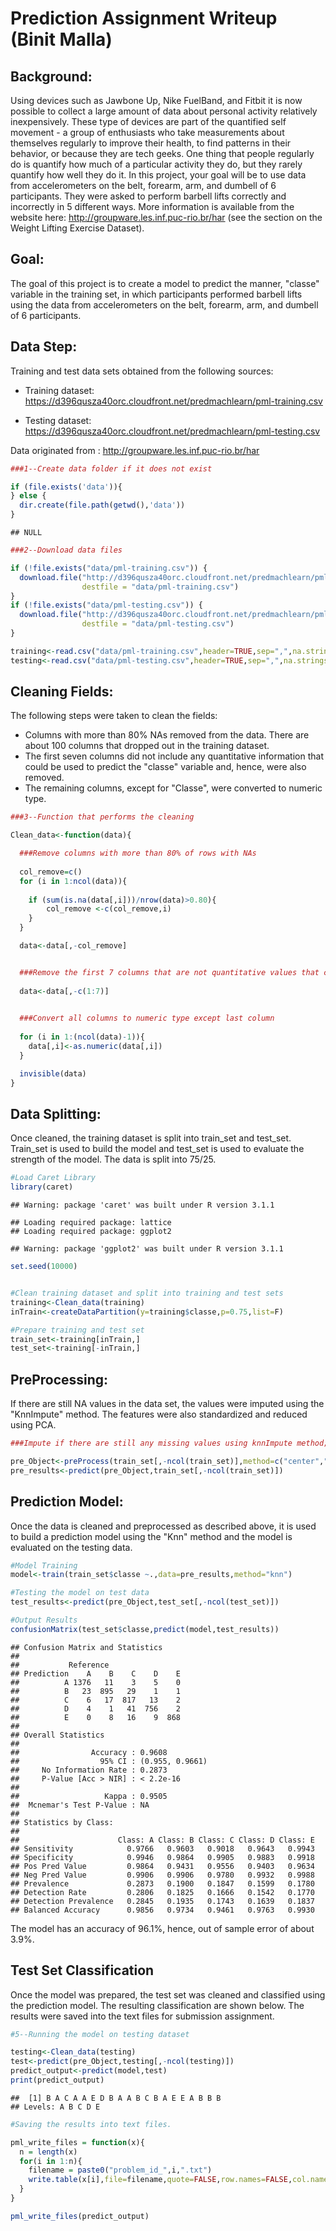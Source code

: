 Prediction Assignment Writeup (Binit Malla)
========================================================
**Background:**
-------------------------------------------------------
Using devices such as Jawbone Up, Nike FuelBand, and Fitbit it is now possible to collect a large amount of data about personal activity relatively inexpensively. These type of devices are part of the quantified self movement - a group of enthusiasts who take measurements about themselves regularly to improve their health, to find patterns in their behavior, or because they are tech geeks. One thing that people regularly do is quantify how much of a particular activity they do, but they rarely quantify how well they do it. In this project, your goal will be to use data from accelerometers on the belt, forearm, arm, and dumbell of 6 participants. They were asked to perform barbell lifts correctly and incorrectly in 5 different ways. More information is available from the website here: http://groupware.les.inf.puc-rio.br/har (see the section on the Weight Lifting Exercise Dataset).

**Goal:**
-------------------------------------------------------
The goal of this project is to create a model to predict the manner, "classe" variable in the training set, in which participants performed barbell lifts using the data from accelerometers on the belt, forearm, arm, and dumbell of 6 participants.


**Data Step:**
-------------------------------------------------------

Training and test data sets obtained from the following sources:

  - Training dataset:   https://d396qusza40orc.cloudfront.net/predmachlearn/pml-training.csv

  - Testing dataset:   https://d396qusza40orc.cloudfront.net/predmachlearn/pml-testing.csv

Data originated from :	http://groupware.les.inf.puc-rio.br/har



```r
###1--Create data folder if it does not exist

if (file.exists('data')){
} else {
  dir.create(file.path(getwd(),'data'))
}
```

```
## NULL
```

```r
###2--Download data files

if (!file.exists("data/pml-training.csv")) {
  download.file("http://d396qusza40orc.cloudfront.net/predmachlearn/pml-training.csv", 
                destfile = "data/pml-training.csv")
}
if (!file.exists("data/pml-testing.csv")) {
  download.file("http://d396qusza40orc.cloudfront.net/predmachlearn/pml-testing.csv", 
                destfile = "data/pml-testing.csv")
}

training<-read.csv("data/pml-training.csv",header=TRUE,sep=",",na.strings=c("NA", "#DIV/0!"))
testing<-read.csv("data/pml-testing.csv",header=TRUE,sep=",",na.strings=c("NA", "#DIV/0!"))
```


**Cleaning Fields:**
-------------------------------------------------------
The following steps were taken to clean the fields:

- Columns with more than 80% NAs removed from the data. There are about 100 columns that dropped out in the training dataset.
- The first seven columns did not include any quantitative information that could be used to predict the "classe" variable and, hence, were also removed.
- The remaining columns, except for "Classe", were converted to numeric type.



```r
###3--Function that performs the cleaning

Clean_data<-function(data){

  ###Remove columns with more than 80% of rows with NAs
  
  col_remove=c()
  for (i in 1:ncol(data)){
  
    if (sum(is.na(data[,i]))/nrow(data)>0.80){
        col_remove <-c(col_remove,i)
    }
  }

  data<-data[,-col_remove]


  ###Remove the first 7 columns that are not quantitative values that can be used in the model
  
  data<-data[,-c(1:7)]
  

  ###Convert all columns to numeric type except last column
  
  for (i in 1:(ncol(data)-1)){
    data[,i]<-as.numeric(data[,i])
  }

  invisible(data)                 
}
```

**Data Splitting:**
-------------------------------------------------------
  
Once cleaned, the training dataset is split into train_set and test_set. Train_set is used to build the model and test_set is used to evaluate the strength of the model.  The data is split into 75/25.



```r
#Load Caret Library
library(caret)
```

```
## Warning: package 'caret' was built under R version 3.1.1
```

```
## Loading required package: lattice
## Loading required package: ggplot2
```

```
## Warning: package 'ggplot2' was built under R version 3.1.1
```

```r
set.seed(10000)


#Clean training dataset and split into training and test sets
training<-Clean_data(training)
inTrain<-createDataPartition(y=training$classe,p=0.75,list=F)

#Prepare training and test set
train_set<-training[inTrain,]
test_set<-training[-inTrain,]
```


**PreProcessing:**
-------------------------------------------------------
If there are still NA values in the data set, the values were imputed using the "KnnImpute" method. The features were also standardized and reduced using PCA.



```r
###Impute if there are still any missing values using knnImpute method; standarize features and reduce features using PCA

pre_Object<-preProcess(train_set[,-ncol(train_set)],method=c("center","scale","knnImpute","pca"))
pre_results<-predict(pre_Object,train_set[,-ncol(train_set)])
```



**Prediction Model:**
-------------------------------------------------------

Once the data is cleaned and preprocessed as described above, it is used to build a prediction model using the "Knn" method and the model is evaluated on the testing data.



```r
#Model Training
model<-train(train_set$classe ~.,data=pre_results,method="knn")

#Testing the model on test data
test_results<-predict(pre_Object,test_set[,-ncol(test_set)])

#Output Results
confusionMatrix(test_set$classe,predict(model,test_results))
```

```
## Confusion Matrix and Statistics
## 
##           Reference
## Prediction    A    B    C    D    E
##          A 1376   11    3    5    0
##          B   23  895   29    1    1
##          C    6   17  817   13    2
##          D    4    1   41  756    2
##          E    0    8   16    9  868
## 
## Overall Statistics
##                                          
##                Accuracy : 0.9608         
##                  95% CI : (0.955, 0.9661)
##     No Information Rate : 0.2873         
##     P-Value [Acc > NIR] : < 2.2e-16      
##                                          
##                   Kappa : 0.9505         
##  Mcnemar's Test P-Value : NA             
## 
## Statistics by Class:
## 
##                      Class: A Class: B Class: C Class: D Class: E
## Sensitivity            0.9766   0.9603   0.9018   0.9643   0.9943
## Specificity            0.9946   0.9864   0.9905   0.9883   0.9918
## Pos Pred Value         0.9864   0.9431   0.9556   0.9403   0.9634
## Neg Pred Value         0.9906   0.9906   0.9780   0.9932   0.9988
## Prevalence             0.2873   0.1900   0.1847   0.1599   0.1780
## Detection Rate         0.2806   0.1825   0.1666   0.1542   0.1770
## Detection Prevalence   0.2845   0.1935   0.1743   0.1639   0.1837
## Balanced Accuracy      0.9856   0.9734   0.9461   0.9763   0.9930
```

The model has an accuracy of 96.1%, hence, out of sample error of about 3.9%.


**Test Set Classification**
-------------------------------------------------------
Once the model was prepared, the test set was cleaned and classified using the prediction model. The resulting classification are shown below. The results were saved into the text files for submission assignment.


```r
#5--Running the model on testing dataset

testing<-Clean_data(testing)
test<-predict(pre_Object,testing[,-ncol(testing)])
predict_output<-predict(model,test)
print(predict_output)
```

```
##  [1] B A C A A E D B A A B C B A E E A B B B
## Levels: A B C D E
```

```r
#Saving the results into text files.

pml_write_files = function(x){
  n = length(x)
  for(i in 1:n){
    filename = paste0("problem_id_",i,".txt")
    write.table(x[i],file=filename,quote=FALSE,row.names=FALSE,col.names=FALSE)
  }
}

pml_write_files(predict_output)
```
